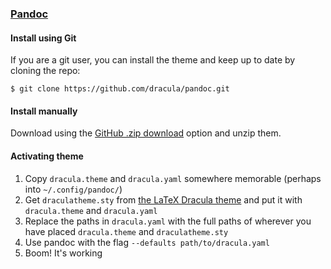 ### [Pandoc](https://pandoc.org)

#### Install using Git

If you are a git user, you can install the theme and keep up to date by cloning the repo:

    $ git clone https://github.com/dracula/pandoc.git

#### Install manually

Download using the [GitHub .zip download](https://github.com/dracula/pandoc/archive/master.zip) option and unzip them.

#### Activating theme

1. Copy `dracula.theme` and `dracula.yaml` somewhere memorable (perhaps
   into `~/.config/pandoc/`)
2. Get `draculatheme.sty` from [the LaTeX Dracula
   theme](https://draculatheme.com/latex) and put it with `dracula.theme` and
   `dracula.yaml`
3. Replace the paths in `dracula.yaml` with the full paths of wherever you have
   placed `dracula.theme` and `draculatheme.sty`
4. Use pandoc with the flag `--defaults path/to/dracula.yaml`
3. Boom! It's working

